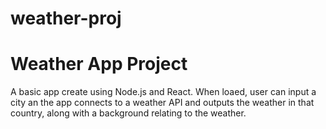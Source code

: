 # weather-proj
# Weather App Project
A basic app create using Node.js and React. When loaed, user can input a city an the app connects to a weather API and outputs the weather in that country, along with a background relating to the weather. 
